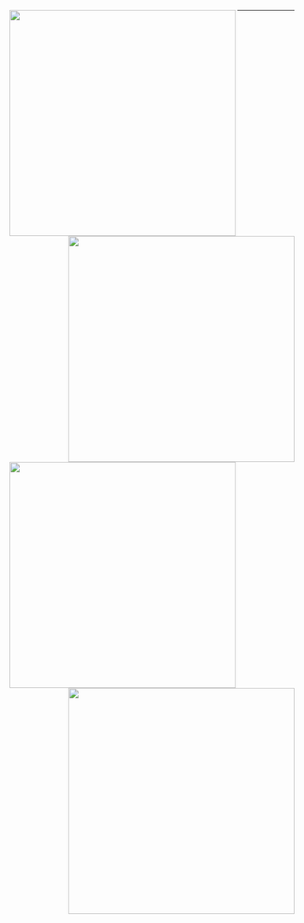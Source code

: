 <kbd><a href="https://www.linkedin.com/in/kate-balabanovich/"><img src="https://github.com/user-attachments/assets/56cad08a-af44-4725-9513-2f12117baa11" align="left" height="400" width="400"/></a></kbd><kbd><a href="https://docs.google.com/document/d/13_Z1-7x9poBeIgz2PzFqfmNTTwJlmKnasA9XsLHG0Mo/edit?usp=sharing"><img src="https://github.com/user-attachments/assets/35df8ca8-f0bd-467f-8b42-e912dda99f1e" align="right" height="400" width="400"/></a></kbd>
<hr>
<kbd><a href="https://www.kaggle.com/a113ssa"><img src="https://github.com/user-attachments/assets/42082d53-fb8a-4bf5-82ad-51e0ee417501" align="left" height="400" width="400"/></a></kbd>
<kbd><a href="https://leetcode.com/u/a113ssa/"><img src="https://github.com/user-attachments/assets/4cdedff0-9063-4be8-9961-df5bbe5ff69f" align="right" height="400" width="400"/></a></kbd>

